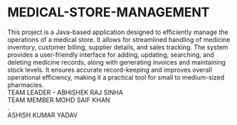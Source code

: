# MEDICAL-STORE-MANAGEMENT
This project is a Java-based application designed to efficiently manage the operations of a medical store. It allows for streamlined handling of medicine inventory, customer billing, supplier details, and sales tracking. The system provides a user-friendly interface for adding, updating, searching, and deleting medicine records, along with generating invoices and maintaining stock levels. It ensures accurate record-keeping and improves overall operational efficiency, making it a practical tool for small to medium-sized pharmacies.
<br>
TEAM LEADER - ABHISHEK RAJ SINHA
<br>
TEAM MEMBER
               MOHD SAIF KHAN
               <br>.  
               ASHISH KUMAR YADAV
               
